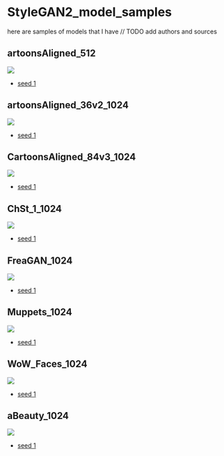 # StyleGAN2_model_samples
here are samples of models that I have
// TODO add authors and sources

## artoonsAligned_512

![](content/CartoonsAligned_1_512/grid.png)
- [seed 1](content/CartoonsAligned_1_512/one_512_.png)

## artoonsAligned_36v2_1024

![](content/CartoonsAligned_36v2_1024/grid.png)
- [seed 1](content/CartoonsAligned_36v2_1024/one_1024_.png)

## CartoonsAligned_84v3_1024

![](content/CartoonsAligned_84v3_1024/grid.png)
- [seed 1](content/CartoonsAligned_84v3_1024/one_1024_.png)

## ChSt_1_1024

![](content/ChSt_1_1024/grid.png)
- [seed 1](content/ChSt_1_1024/one_1024_.png)


## FreaGAN_1024

![](content/FreaGAN_1024/grid.png)
- [seed 1](content/FreaGAN_1024/one_1024_.png)

## Muppets_1024

![](content/Muppets_1024/grid.png)
- [seed 1](content/Muppets_1024/one_1024_.png)


## WoW_Faces_1024

![](content/WoW_Faces_1024/grid.png)
- [seed 1](content/WoW_Faces_1024/one_1024_.png)


## aBeauty_1024

![](content/aBeauty_1024/grid.png)
- [seed 1](content/aBeauty_1024/one_1024_.png)

